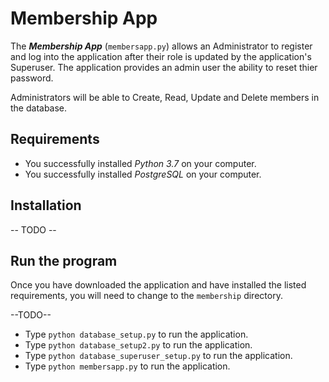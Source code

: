 # Membership App

The _**Membership App**_ (`membersapp.py`) allows an Administrator to register 
and log into the application after their role is updated by the application's Superuser.  The application provides an admin user the ability to reset thier 
password.

Administrators will be able to Create, Read, Update and Delete members in the
database.


## Requirements

* You successfully installed *Python 3.7*  on your computer.
* You successfully installed *PostgreSQL* on your computer.

## Installation
-- TODO --

## Run the program

Once you have downloaded the application and have installed the listed 
requirements, you will need to change to the `membership` directory.

--TODO--

* Type `python database_setup.py` to run the application.
* Type `python database_setup2.py` to run the application.
* Type `python database_superuser_setup.py` to run the application.
* Type `python membersapp.py` to run the application.